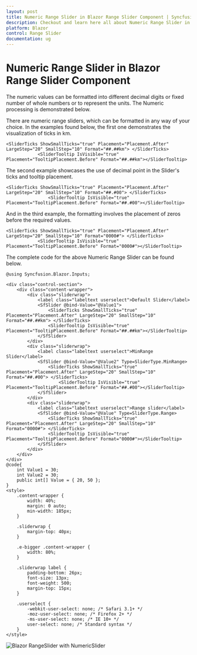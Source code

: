 ```yaml
---
layout: post
title: Numeric Range Slider in Blazor Range Slider Component | Syncfusion
description: Checkout and learn here all about Numeric Range Slider in Syncfusion Blazor Range Slider component and more.
platform: Blazor
control: Range Slider
documentation: ug
---
```


# Numeric Range Slider in Blazor Range Slider Component

The numeric values can be formatted into different decimal digits or fixed number of whole numbers or to represent the units. The Numeric processing is demonstrated below.

There are numeric range sliders, which can be formatted in any way of your choice. In the examples found below, the first one demonstrates the visualization of ticks in km.

```cshtml
<SliderTicks ShowSmallTicks="true" Placement="Placement.After" LargeStep="20" SmallStep="10" Format="##.##km"> </SliderTicks>
            <SliderTooltip IsVisible="true" Placement="TooltipPlacement.Before" Format="##.##km"></SliderTooltip>
```

The second example showcases the use of decimal point in the Slider's ticks and tooltip placement.

```cshtml
<SliderTicks ShowSmallTicks="true" Placement="Placement.After" LargeStep="20" SmallStep="10" Format="##.#00"> </SliderTicks>
                <SliderTooltip IsVisible="true" Placement="TooltipPlacement.Before" Format="##.#00"></SliderTooltip>
```

And in the third example, the formatting involves the placement of zeros before the required values.

```cshtml
<SliderTicks ShowSmallTicks="true" Placement="Placement.After" LargeStep="20" SmallStep="10" Format="0000#"> </SliderTicks>
            <SliderTooltip IsVisible="true" Placement="TooltipPlacement.Before" Format="0000#"></SliderTooltip>
```

The complete code for the above Numeric Range Slider can be found below.

```cshtml
@using Syncfusion.Blazor.Inputs;

<div class="control-section">
    <div class="content-wrapper">
        <div class="sliderwrap">
            <label class="labeltext userselect">Default Slider</label>
            <SfSlider @bind-Value="@Value1">
                <SliderTicks ShowSmallTicks="true" Placement="Placement.After" LargeStep="20" SmallStep="10" Format="##.##km"> </SliderTicks>
                <SliderTooltip IsVisible="true" Placement="TooltipPlacement.Before" Format="##.##km"></SliderTooltip>
            </SfSlider>
        </div>
        <div class="sliderwrap">
            <label class="labeltext userselect">MinRange Slider</label>
            <SfSlider @bind-Value="@Value2" Type=SliderType.MinRange>
                <SliderTicks ShowSmallTicks="true" Placement="Placement.After" LargeStep="20" SmallStep="10" Format="##.#00"> </SliderTicks>
                    <SliderTooltip IsVisible="true" Placement="TooltipPlacement.Before" Format="##.#00"></SliderTooltip>
            </SfSlider>
        </div>
        <div class="sliderwrap">
            <label class="labeltext userselect">Range slider</label>
            <SfSlider @bind-Value="@Value" Type=SliderType.Range>
                <SliderTicks ShowSmallTicks="true" Placement="Placement.After" LargeStep="20" SmallStep="10" Format="0000#"> </SliderTicks>
                <SliderTooltip IsVisible="true" Placement="TooltipPlacement.Before" Format="0000#"></SliderTooltip>
            </SfSlider>
        </div>
    </div>
</div>
@code{
    int Value1 = 30;
    int Value2 = 30;
    public int[] Value = { 20, 50 };
}
<style>
    .content-wrapper {
        width: 40%;
        margin: 0 auto;
        min-width: 185px;
    }

    .sliderwrap {
        margin-top: 40px;
    }

    .e-bigger .content-wrapper {
        width: 80%;
    }

    .sliderwrap label {
        padding-bottom: 26px;
        font-size: 13px;
        font-weight: 500;
        margin-top: 15px;
    }

    .userselect {
        -webkit-user-select: none; /* Safari 3.1+ */
        -moz-user-select: none; /* Firefox 2+ */
        -ms-user-select: none; /* IE 10+ */
        user-select: none; /* Standard syntax */
    }
</style>
```

![Blazor RangeSlider with NumericSlider](./../images/blazor-rangeslider-with-numeric.gif)